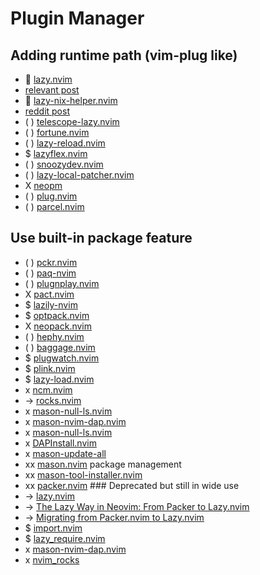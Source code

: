 # Plugin Manager

## Adding runtime path (vim-plug like)

*  [lazy.nvim](https://github.com/folke/lazy.nvim)
* [relevant post](https://www.reddit.com/r/neovim/comments/10nnkgg/plugin_that_lazy_loads_other_plugins_without/)
*  [lazy-nix-helper.nvim](...)
* [reddit post](https://www.reddit.com/r/NixOS/comments/18skfx9/introducing_lazynixhelper_use_your_existing/)
* ( ) [telescope-lazy.nvim](https://github.com/tsakirist/telescope-lazy.nvim)
* ( ) [fortune.nvim](https://github.com/fecet/fortune.nvim)
* ( ) [lazy-reload.nvim](https://github.com/MaximilianLloyd/lazy-reload.nvim)
* \$ [lazyflex.nvim](https://github.com/abeldekat/lazyflex.nvim)
* ( ) [snoozydev.nvim](https://github.com/michaelPotter/snoozydev.nvim)
* ( ) [lazy-local-patcher.nvim](https://github.com/polirritmico/lazy-local-patcher.nvim)
* X [neopm](https://github.com/ii14/neopm)
* ( ) [plug.nvim](https://github.com/spywhere/plug.nvim)
* ( ) [parcel.nvim](https://github.com/MisanthropicBit/parcel.nvim)

## Use built-in package feature

* ( ) [pckr.nvim](https://github.com/lewis6991/pckr.nvim)
* ( ) [paq-nvim](https://github.com/savq/paq-nvim)
* ( ) [plugnplay.nvim](https://github.com/nvim-plugnplay/plugnplay.nvim)
* X [pact.nvim](https://github.com/rktjmp/pact.nvim)
* \$ [lazily-nvim](https://github.com/Chromosore/lazily-nvim)
* \$ [optpack.nvim](https://github.com/notomo/optpack.nvim)
* X [neopack.nvim](https://github.com/nvim-neopack/neopack.nvim)
* ( ) [hephy.nvim](https://github.com/zukijifukato/hephy.nvim)
* ( ) [baggage.nvim](https://github.com/nocksock/baggage.nvim)
* \$ [plugwatch.nvim](https://github.com/loganswartz/plugwatch.nvim)
* \$ [plink.nvim](https://github.com/darksinge/plink.nvim)
* \$ [lazy-load.nvim](https://github.com/Xarvex/lazy-load.nvim)
* x [ncm.nvim](https://github.com/marco-souza/ncm.nvim)
* -> [rocks.nvim](https://github.com/nvim-neorocks/rocks.nvim)
* x [mason-null-ls.nvim](https://github.com/jay-babu/mason-null-ls.nvim)
* x [mason-nvim-dap.nvim](https://github.com/jay-babu/mason-nvim-dap.nvim)
* x [mason-null-ls.nvim](https://github.com/jayp0521/mason-null-ls.nvim)
* x [DAPInstall.nvim](https://github.com/ravenxrz/DAPInstall.nvim)
* x [mason-update-all](https://github.com/RubixDev/mason-update-all)
* xx [mason.nvim](https://github.com/williamboman/mason.nvim) package management
* xx [mason-tool-installer.nvim](https://github.com/WhoIsSethDaniel/mason-tool-installer.nvim)
* xx [packer.nvim](https://github.com/wbthomason/packer.nvim) ### Deprecated but still in wide use
* -> [lazy.nvim](https://www.youtube.com/watch?v=2ahI8lYUYgw)
* -> [The Lazy Way in Neovim: From Packer to Lazy.nvim](https://youtu.be/2ahI8lYUYgw)
* -> [Migrating from Packer.nvim to Lazy.nvim](https://youtu.be/aqlxqpHs-aQ)
* \$ [import.nvim](https://github.com/miversen33/import.nvim)
* \$ [lazy_require.nvim](https://github.com/delphinus/lazy_require.nvim)
* x [mason-nvim-dap.nvim](https://github.com/jayp0521/mason-nvim-dap.nvim)
* x [nvim_rocks](https://github.com/theHamsta/nvim_rocks)

